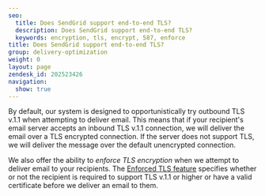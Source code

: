 ```yaml
---
seo:
  title: Does SendGrid support end-to-end TLS?
  description: Does SendGrid support end-to-end TLS?
  keywords: encryption, tls, encrypt, 587, enforce
title: Does SendGrid support end-to-end TLS?
group: delivery-optimization
weight: 0
layout: page
zendesk_id: 202523426
navigation:
  show: true
---
```


By default, our system is designed to opportunistically try outbound TLS v.1.1 when attempting to deliver email. This means that if your recipient's email server accepts an inbound TLS v.1.1 connection, we will deliver the email over a TLS encrypted connection. If the server does not support TLS, we will deliver the message over the default unencrypted connection. 

We also offer the ability to _enforce TLS encryption_ when we attempt to deliver email to your recipients. The [Enforced TLS feature](https://sendgrid.com/docs/API_Reference/Web_API_v3/Settings/enforced_tls.html) specifies whether or not the recipient is required to support TLS v.1.1 or higher or have a valid certificate before we deliver an email to them. 

